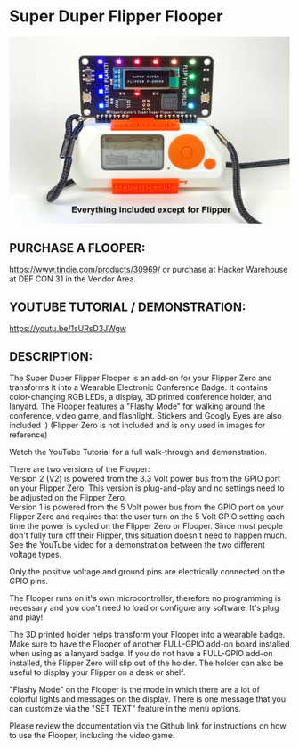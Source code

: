 # Super Duper Flipper Flooper

![alt text](https://raw.githubusercontent.com/MakeItHackin/Flooper/main/images/flooper_white.jpg)

## PURCHASE A FLOOPER:
https://www.tindie.com/products/30969/  or purchase at Hacker Warehouse at DEF CON 31 in the Vendor Area.

## YOUTUBE TUTORIAL / DEMONSTRATION: 
https://youtu.be/1sURsD3JWgw  

## DESCRIPTION:  
The Super Duper Flipper Flooper is an add-on for your Flipper Zero and transforms it into a Wearable Electronic Conference Badge.  It contains color-changing RGB LEDs, a display, 3D printed conference holder, and lanyard.  The Flooper features a "Flashy Mode" for walking around the conference, video game, and flashlight.  Stickers and Googly Eyes are also included :)  (Flipper Zero is not included and is only used in images for reference)

Watch the YouTube Tutorial for a full walk-through and demonstration.  

There are two versions of the Flooper:  
Version 2 (V2) is powered from the 3.3 Volt power bus from the GPIO port on your Flipper Zero.  This version is plug-and-play and no settings need to be adjusted on the Flipper Zero.  
Version 1 is powered from the 5 Volt power bus from the GPIO port on your Flipper Zero and requires that the user turn on the 5 Volt GPIO setting each time the power is cycled on the Flipper Zero or Flooper.  Since most people don't fully turn off their Flipper, this situation doesn't need to happen much.  See the YouTube video for a demonstration between the two different voltage types.  

Only the positive voltage and ground pins are electrically connected on the GPIO pins.  

The Flooper runs on it's own microcontroller, therefore no programming is necessary and you don't need to load or configure any software.  It's plug and play!

The 3D printed holder helps transform your Flooper into a wearable badge.  Make sure to have the Flooper of another FULL-GPIO add-on board installed when using as a lanyard badge.  If you do not have a FULL-GPIO add-on installed, the Flipper Zero will slip out of the holder.  The holder can also be useful to display your Flipper on a desk or shelf.

"Flashy Mode" on the Flooper is the mode in which there are a lot of colorful lights and messages on the display.  There is one message that you can customize via the "SET TEXT" feature in the menu options.

Please review the documentation via the Github link for instructions on how to use the Flooper, including the video game. 
